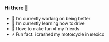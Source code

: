 ### Hi there 👋

- 🔭 I’m currently working on being better
- 🌱 I’m currently learning how to drive
- 👯 I love to make fun of my friends 
- ⚡ Fun fact: i crashed my motorcycle in mexico
